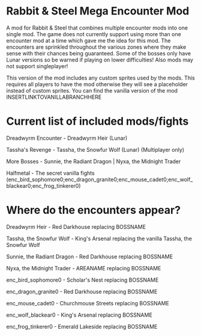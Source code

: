 # Rabbit &amp; Steel Mega Encounter Mod
A mod for Rabbit &amp; Steel that combines multiple encounter mods into one single mod. The game does not currently support using more than one encounter mod at a time which gave me the idea for this mod. The encounters are sprinkled throughout the various zones where they make sense with their chances being guaranteed. Some of the bosses only have Lunar versions so be warned if playing on lower difficulties! Also mods may not support singleplayer!

This version of the mod includes any custom sprites used by the mods. This requires all players to have the mod otherwise they will see a placeholder instead of custom sprites.
You can find the vanilla version of the mod INSERTLINKTOVANILLABRANCHHERE

# Current list of included mods/fights

Dreadwyrm Encounter - Dreadwyrm Heir (Lunar)

Tassha's Revenge - Tassha, the Snowfur Wolf (Lunar) (Multiplayer only)

More Bosses - Sunnie, the Radiant Dragon | Nyxa, the Midnight Trader

Halfmetal - The secret vanilla fights (enc_bird_sophomore0;enc_dragon_granite0;enc_mouse_cadet0;enc_wolf_blackear0;enc_frog_tinkerer0)

# Where do the encounters appear?

Dreadwyrm Heir - Red Darkhouse replacing BOSSNAME

Tassha, the Snowfur Wolf - King's Arsenal replacing the vanilla Tassha, the Snowfur Wolf

Sunnie, the Radiant Dragon - Red Darkhouse replacing BOSSNAME

Nyxa, the Midnight Trader - AREANAME replacing BOSSNAME

enc_bird_sophomore0 - Scholar's Nest replacing BOSSNAME

enc_dragon_granite0 - Red Darkhouse replacing BOSSNAME

enc_mouse_cadet0 - Churchmouse Streets replacing BOSSNAME

enc_wolf_blackear0 - King's Arsenal replacing BOSSNAME

enc_frog_tinkerer0 - Emerald Lakeside replacing BOSSNAME
